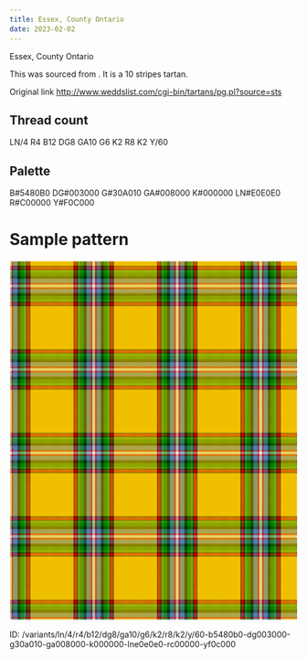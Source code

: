 ```yaml
---
title: Essex, County Ontario
date: 2023-02-02
---
```

Essex, County Ontario

This was sourced from <no value>.  It is a 10 stripes tartan.

Original link http://www.weddslist.com/cgi-bin/tartans/pg.pl?source=sts

## Thread count
LN/4 R4 B12 DG8 GA10 G6 K2 R8 K2 Y/60

## Palette
B#5480B0 DG#003000 G#30A010 GA#008000 K#000000 LN#E0E0E0 R#C00000 Y#F0C000

# Sample pattern

![Tartan detail](tartan.png "LN/4 R4 B12 DG8 GA10 G6 K2 R8 K2 Y/60 tartan")

ID: /variants/ln/4/r4/b12/dg8/ga10/g6/k2/r8/k2/y/60-b5480b0-dg003000-g30a010-ga008000-k000000-lne0e0e0-rc00000-yf0c000